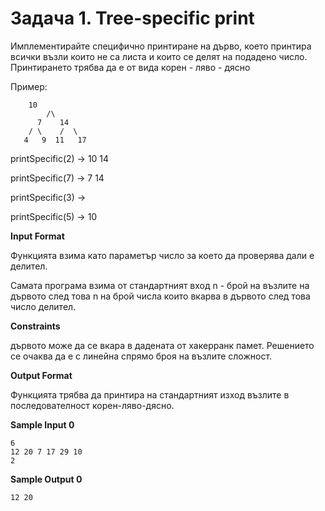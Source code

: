 # Задача 1. Tree-specific print

Имплементирайте специфично принтиране на дърво, което принтира всички възли които не са листа и които се делят на подадено число. Принтирането трябва да е от вида корен - ляво - дясно

Пример:
```
    10
        /\        
      7    14  
    / \    /  \  
   4   9  11   17
```

printSpecific(2) -> 10 14

printSpecific(7) -> 7 14

printSpecific(3) ->

printSpecific(5) -> 10

**Input Format**

Функцията взима като параметър число за което да проверява дали е делител.

Самата програма взима от стандартният вход n - брой на възлите на дървото след това n на брой числа които вкарва в дървото след това число делител.

**Constraints**

дървото може да се вкара в дадената от хакерранк памет. Решението се очаква да е с линейна спрямо броя на възлите сложност.

**Output Format**

Функцията трябва да принтира на стандартният изход възлите в последователност корен-ляво-дясно.

**Sample Input 0**
```
6
12 20 7 17 29 10
2
```

**Sample Output 0**
```
12 20
```
